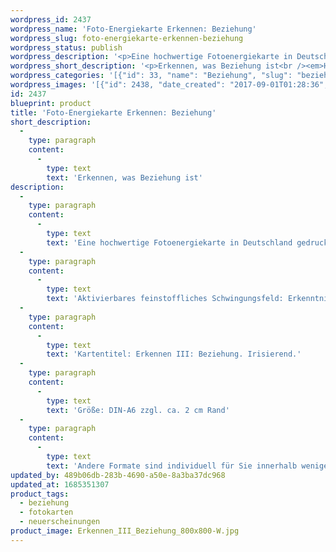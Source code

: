 ```yaml
---
wordpress_id: 2437
wordpress_name: 'Foto-Energiekarte Erkennen: Beziehung'
wordpress_slug: foto-energiekarte-erkennen-beziehung
wordpress_status: publish
wordpress_description: '<p>Eine hochwertige Fotoenergiekarte in Deutschland gedruckt und in Handarbeit laminiert. Sie ist in Postkartengröße (DIN-A6) gut zu transportieren und kann auch auf den Körper aufgelegt werden.</p><p>Aktivierbares feinstoffliches Schwingungsfeld: Erkenntnis - Menschheit als Gruppe - Einfluss nehmen - beeinflusst werden - Beziehung. Sich selbst als Teil der sozialen Gemeinschaft erkennen. Ein Teil eines Ganzen zu sein, welcher beeinflusst wird durch andere und selbst Einfluss auf andere hat. Diese Gesamtheit als Beziehungsgefüge erkennen. Beziehung im einzelnen und in der Gesamtheit erkennen.</p><p>Kartentitel: Erkennen III: Beziehung. Irisierend.</p><p>Größe: DIN-A6 zzgl. ca. 2 cm Rand<br />Andere Formate sind individuell für Sie innerhalb weniger Tage herstellbar. Bitte kontaktieren Sie uns hierfür unter <a href="mailto:info@elvedenverlag.de">info@elvedenverlag.de</a>.</p><p><a href="https://my.feenbaum.de/anwendung-energiebilder-foto-laminiert/">Anwendungshinweise</a>      <a href="https://my.feenbaum.de/produktinformationen-fotokarten/">Produktinformationen</a></p>'
wordpress_short_description: '<p>Erkennen, was Beziehung ist<br /><em>Hinweis: Reales Produkt wird ohne das Wasserzeichen „Elveden Verlag Energiebild“ geliefert</em></p>'
wordpress_categories: '[{"id": 33, "name": "Beziehung", "slug": "beziehung"}, {"id": 23, "name": "Fotokarten", "slug": "fotokarten"}, {"id": 66, "name": "Neuerscheinungen", "slug": "neuerscheinungen"}]'
wordpress_images: '[{"id": 2438, "date_created": "2017-09-01T01:28:36", "date_created_gmt": "2017-08-31T21:28:36", "date_modified": "2017-09-01T01:28:36", "date_modified_gmt": "2017-08-31T21:28:36", "src": "https://my.feenbaum.de/wp-content/uploads/2017/08/Erkennen_III_Beziehung_800x800-W.jpg", "name": "Erkennen_III_Beziehung_800x800-W", "alt": ""}]'
id: 2437
blueprint: product
title: 'Foto-Energiekarte Erkennen: Beziehung'
short_description:
  -
    type: paragraph
    content:
      -
        type: text
        text: 'Erkennen, was Beziehung ist'
description:
  -
    type: paragraph
    content:
      -
        type: text
        text: 'Eine hochwertige Fotoenergiekarte in Deutschland gedruckt und in Handarbeit laminiert. Sie ist in Postkartengröße (DIN-A6) gut zu transportieren und kann auch auf den Körper aufgelegt werden.'
  -
    type: paragraph
    content:
      -
        type: text
        text: 'Aktivierbares feinstoffliches Schwingungsfeld: Erkenntnis - Menschheit als Gruppe - Einfluss nehmen - beeinflusst werden - Beziehung. Sich selbst als Teil der sozialen Gemeinschaft erkennen. Ein Teil eines Ganzen zu sein, welcher beeinflusst wird durch andere und selbst Einfluss auf andere hat. Diese Gesamtheit als Beziehungsgefüge erkennen. Beziehung im einzelnen und in der Gesamtheit erkennen.'
  -
    type: paragraph
    content:
      -
        type: text
        text: 'Kartentitel: Erkennen III: Beziehung. Irisierend.'
  -
    type: paragraph
    content:
      -
        type: text
        text: 'Größe: DIN-A6 zzgl. ca. 2 cm Rand'
  -
    type: paragraph
    content:
      -
        type: text
        text: 'Andere Formate sind individuell für Sie innerhalb weniger Tage herstellbar. Bitte kontaktieren Sie uns hierfür unter info@elvedenverlag.de.'
updated_by: 489b06db-283b-4690-a50e-8a3ba37dc968
updated_at: 1685351307
product_tags:
  - beziehung
  - fotokarten
  - neuerscheinungen
product_image: Erkennen_III_Beziehung_800x800-W.jpg
---
```

